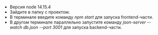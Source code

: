  - Версия node 14.15.4
 - Зайдите в папку с проектом.
 - B терминале введите команду *npm start* для запуска frontend-части.
 - B другом терминале параллельно запустите команду *json-server --watch db.json --port 3001* для запуска backend-части.
